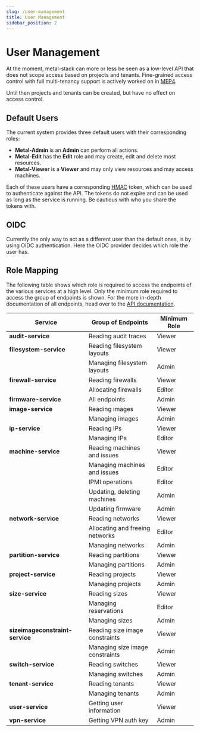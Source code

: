 ```yaml
---
slug: /user-management
title: User Management
sidebar_position: 2
---
```


# User Management

At the moment, metal-stack can more or less be seen as a low-level API that does not scope access based on projects and tenants.
Fine-grained access control with full multi-tenancy support is actively worked on in [MEP4](.././developers/proposals/MEP4/README.md).

Until then projects and tenants can be created, but have no effect on access control.

## Default Users

The current system provides three default users with their corresponding roles:

- **Metal-Admin** is an **Admin** can perform all actions.
- **Metal-Edit** has the **Edit** role and may create, edit and delete most resources.
- **Metal-Viewer** is a **Viewer** and may only view resources and may access machines.

Each of these users have a corresponding [HMAC](https://en.wikipedia.org/wiki/HMAC) token, which can be used to authenticate against the API. The tokens do not expire and can be used as long as the service is running. Be cautious with who you share the tokens with.

## OIDC

Currently the only way to act as a different user than the default ones, is by using OIDC authentication. Here the OIDC provider decides which role the user has.

## Role Mapping

The following table shows which role is required to access the endpoints of the various services at a high level.
Only the minimum role required to access the group of endpoints is shown. For the more in-depth documentation of all endpoints, head over to the [API documentation](../references/apidocs.md).

| **Service**                     | **Group of Endpoints**          | **Minimum Role** |
| ------------------------------- | ------------------------------- | ---------------- |
| **audit-service**               | Reading audit traces            | Viewer           |
| **filesystem-service**          | Reading filesystem layouts      | Viewer           |
|                                 | Managing filesystem layouts     | Admin            |
| **firewall-service**            | Reading firewalls               | Viewer           |
|                                 | Allocating firewalls            | Editor           |
| **firmware-service**            | All endpoints                   | Admin            |
| **image-service**               | Reading images                  | Viewer           |
|                                 | Managing images                 | Admin            |
| **ip-service**                  | Reading IPs                     | Viewer           |
|                                 | Managing IPs                    | Editor           |
| **machine-service**             | Reading machines and issues     | Viewer           |
|                                 | Managing machines and issues    | Editor           |
|                                 | IPMI operations                 | Editor           |
|                                 | Updating, deleting machines     | Admin            |
|                                 | Updating firmware               | Admin            |
| **network-service**             | Reading networks                | Viewer           |
|                                 | Allocating and freeing networks | Editor           |
|                                 | Managing networks               | Admin            |
| **partition-service**           | Reading partitions              | Viewer           |
|                                 | Managing partitions             | Admin            |
| **project-service**             | Reading projects                | Viewer           |
|                                 | Managing projects               | Admin            |
| **size-service**                | Reading sizes                   | Viewer           |
|                                 | Managing reservations           | Editor           |
|                                 | Managing sizes                  | Admin            |
| **sizeimageconstraint-service** | Reading size image constraints  | Viewer           |
|                                 | Managing size image constraints | Admin            |
| **switch-service**              | Reading switches                | Viewer           |
|                                 | Managing switches               | Admin            |
| **tenant-service**              | Reading tenants                 | Viewer           |
|                                 | Managing tenants                | Admin            |
| **user-service**                | Getting user information        | Viewer           |
| **vpn-service**                 | Getting VPN auth key            | Admin            |
